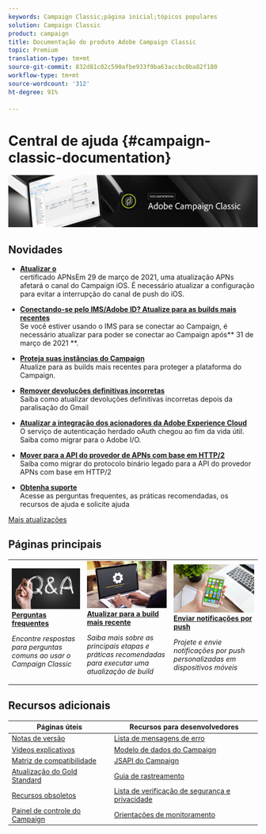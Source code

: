 ```yaml
---
keywords: Campaign Classic;página inicial;tópicos populares
solution: Campaign Classic
product: campaign
title: Documentação do produto Adobe Campaign Classic
topic: Premium
translation-type: tm+mt
source-git-commit: 832d81c02c590afbe933f9ba63accbc0ba82f180
workflow-type: tm+mt
source-wordcount: '312'
ht-degree: 91%

---
```



# Central de ajuda {#campaign-classic-documentation}

![](platform/using/assets/do-not-localize/banner_acc_doc.jpg)

## Novidades

* **[Atualizar o ](technotes/ios-certificate-update.md)**<br/> certificado APNsEm 29 de março de 2021, uma atualização APNs afetará o canal do Campaign iOS. É necessário atualizar a configuração para evitar a interrupção do canal de push do iOS.

* **[Conectando-se pelo IMS/Adobe ID? Atualize para as builds mais recentes](integrations/using/about-adobe-id.md)**<br/> Se você estiver usando o IMS para se conectar ao Campaign, é necessário atualizar para poder se conectar ao Campaign após** 31 de março de 2021 **.

* **[Proteja suas instâncias do Campaign](https://helpx.adobe.com/campaign/kb/gold-standard-upgrade.html)**<br/> Atualize para as builds mais recentes para proteger a plataforma do Campaign.

* **[Remover devoluções definitivas incorretas](https://helpx.adobe.com/campaign/kb/update-bounce-qualification.html)**<br/> Saiba como atualizar devoluções definitivas incorretas depois da paralisação do Gmail

* **[Atualizar a integração dos acionadores da Adobe Experience Cloud](integrations/using/configuring-adobe-io.md)**<br/> O serviço de autenticação herdado oAuth chegou ao fim da vida útil. Saiba como migrar para o Adobe I/O.

* **[Mover para a API do provedor de APNs com base em HTTP/2](https://helpx.adobe.com/br/campaign/kb/migrate-to-apns-http2.html)**<br/> Saiba como migrar do protocolo binário legado para a API do provedor APNs com base em HTTP/2

* **[Obtenha suporte](https://helpx.adobe.com/br/campaign/kb/ac-support.html)**<br/> Acesse as perguntas frequentes, as práticas recomendadas, os recursos de ajuda e solicite ajuda

[Mais atualizações](/help/rn/using/documentation-updates.md)

## Páginas principais

<table>
<tr>
  <td>
    <a href="platform/using/common-questions.md">
      <img alt="Perguntas frequentes" src="platform/using/assets/FAQ.png"/>
    </a>
    <div>
      <a href="platform/using/common-questions.md">
    <strong>Perguntas frequentes</strong>
    </a>
    </div>
    <p>
    <em>Encontre respostas para perguntas comuns ao usar o Campaign Classic</em>
    <p>
  </td>
   <td>
    <a href="production/using/build-upgrade.md">
      <img alt="Atualização da build" src="platform/using/assets/upgrade.png" />
    </a>
    <div>
      <a href="production/using/build-upgrade.md">
    <strong>Atualizar para a build mais recente</strong>
    </a>
    </div>
    <p>
    <em>Saiba mais sobre as principais etapas e práticas recomendadas para executar uma atualização de build</em>
    <p>
  </td>
  <td>
    <a href="delivery/using/creating-notifications.md">
       <img alt="Notificações por push" src="platform/using/assets/push.png" />
    </a>
    <div>
       <a href="delivery/using/creating-notifications.md">
    <strong>Enviar notificações por push</strong>
    </a>
    </div>
    <p>
    <em>Projete e envie notificações por push personalizadas em dispositivos móveis</em>
    <p>
  </td>
</tr>
</table>

## Recursos adicionais

| Páginas úteis | Recursos para desenvolvedores |
|---|---|
| [Notas de versão](/help/rn/using/latest-release.md) | [Lista de mensagens de erro](https://docs.adobe.com/content/help/en/campaign-classic/technicalresources/error_messages/error_codes.html) |
| [Vídeos explicativos](https://experienceleague.adobe.com/docs/campaign-classic-learn/tutorials/overview.html?lang=pt-BR) | [Modelo de dados do Campaign](configuration/using/about-data-model.md) |
| [Matriz de compatibilidade](rn/using/compatibility-matrix.md) | [JSAPI do Campaign](https://docs.adobe.com/content/help/en/campaign-classic/technicalresources/api/p-1.html) |
| [Atualização do Gold Standard ](https://helpx.adobe.com/br/campaign/kb/gold-standard.html) | [Guia de rastreamento](https://helpx.adobe.com/br/campaign/kb/acc-tracking.html) |
| [Recursos obsoletos](rn/using/deprecated-features.md) | [Lista de verificação de segurança e privacidade](https://helpx.adobe.com/br/campaign/kb/acc-security.html) |
| [Painel de controle do Campaign](https://experienceleague.adobe.com/docs/control-panel/using/control-panel-home.html?lang=pt-BR) | [Orientações de monitoramento](production/using/monitoring-guidelines.md) |
